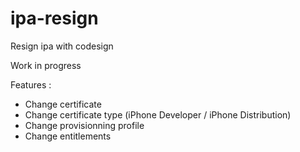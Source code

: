 ipa-resign
==========

Resign ipa with codesign

Work in progress

Features :

- Change certificate
- Change certificate type (iPhone Developer / iPhone Distribution)
- Change provisionning profile
- Change entitlements
